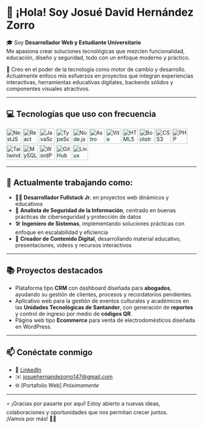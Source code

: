 # 👋 ¡Hola! Soy Josué David Hernández Zorro

🎓 Soy **Desarrollador Web y Estudiante Universitario**  
Me apasiona crear soluciones tecnológicas que mezclen funcionalidad, educación, diseño y seguridad, todo con un enfoque moderno y práctico. 

🚀 Creo en el poder de la tecnología como motor de cambio y desarrollo. Actualmente enfoco mis esfuerzos en proyectos que integran experiencias interactivas, herramientas educativas digitales, backends sólidos y componentes visuales atractivos.

---

## 💻 Tecnologías que uso con frecuencia

<p>
  <img src="https://www.svgrepo.com/show/354113/nextjs-icon.svg" width="40" alt="NestJS"/>
  <img src="https://cdn.jsdelivr.net/gh/devicons/devicon/icons/react/react-original.svg" width="40" alt="React"/>
  <img src="https://cdn.jsdelivr.net/gh/devicons/devicon/icons/javascript/javascript-original.svg" width="40" alt="JavaScript"/>
  <img src="https://cdn.jsdelivr.net/gh/devicons/devicon/icons/typescript/typescript-original.svg" width="40" alt="TypeScript"/>
  <img src="https://cdn.jsdelivr.net/gh/devicons/devicon/icons/nodejs/nodejs-original.svg" width="40" alt="Node.js"/>
  <img src="https://cdn.jsdelivr.net/gh/devicons/devicon/icons/astro/astro-original.svg" width="40" alt="Astro"/>
  <img src="https://cdn.jsdelivr.net/gh/devicons/devicon/icons/vite/vite-original.svg" width="40" alt="Vite"/>
  <img src="https://cdn.jsdelivr.net/gh/devicons/devicon/icons/html5/html5-original.svg" width="40" alt="HTML5"/>
  <img src="https://cdn.jsdelivr.net/gh/devicons/devicon/icons/bootstrap/bootstrap-original.svg" width="40" alt="Bootstrap"/>
  <img src="https://cdn.jsdelivr.net/gh/devicons/devicon/icons/css3/css3-original.svg" width="40" alt="CSS3"/>
  <img src="https://cdn.jsdelivr.net/gh/devicons/devicon/icons/php/php-original.svg" width="40" alt="PHP"/>
  <img src="https://www.svgrepo.com/show/374118/tailwind.svg" width="40" alt="Tailwind CSS"/>
  <img src="https://cdn.jsdelivr.net/gh/devicons/devicon/icons/mysql/mysql-original.svg" width="40" alt="MySQL"/>
  <img src="https://cdn.jsdelivr.net/gh/devicons/devicon/icons/wordpress/wordpress-original.svg" width="40" alt="WordPress"/>
  <img src="https://cdn.jsdelivr.net/gh/devicons/devicon/icons/github/github-original.svg" width="40" alt="GitHub"/>
  <img src="https://cdn.jsdelivr.net/gh/devicons/devicon/icons/linux/linux-original.svg" width="40" alt="Linux"/>
</p>

---

## 🧠 Actualmente trabajando como:
- 👨‍💻 **Desarrollador Fullstack Jr.** en proyectos web dinámicos y educativos  
- 🔐 **Analista de Seguridad de la Información**, centrado en buenas prácticas de ciberseguridad y protección de datos  
- 🛠️ **Ingeniero de Sistemas**, implementando soluciones prácticas con enfoque en escalabilidad y eficiencia  
- 🎥 **Creador de Contenido Digital**, desarrollando material educativo, presentaciones, videos y recursos interactivos

---

## 📚 Proyectos destacados
- Plataforma tipo **CRM** con dashboard diseñada para **abogados**, ayudando su gestión de clientes, procesos y recordatorios pendientes.
- Aplicativo web para la gestión de eventos culturales y académicos en las **Unidades Tecnológicas de Santander**, con generación de **reportes**
  y control de ingreso por medio de **códigos QR**.
- Página web tipo **Ecommerce** para venta de electrodomésticos diseñada en WordPress.
---

## 📫 Conéctate conmigo

- 💼 [LinkedIn](https://www.linkedin.com/in/josue-hernandez-5788391ab/)
- ✉️ josuehernandezorro147@gmail.com
- 🌐 [Portafolio Web] *Próximamente*

---

⭐ ¡Gracias por pasarte por aquí! Estoy abierto a nuevas ideas, colaboraciones y oportunidades que nos permitan crecer juntos.  
¡Vamos por más! 🚀✨
